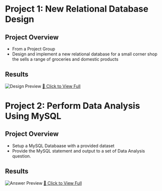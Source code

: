 # Project 1: New Relational Database Design

## Project Overview

- From a Project Group
- Design and implement a new relational database for a small corner shop the sells a range of groceries and domestic products

## Results

![Design Preview](https://github.com/user-attachments/assets/4862b544-b9cd-416a-a7fc-8fbabc314088)
[📄 Click to View Full](https://github.com/user-attachments/files/19044313/RelationalDB_Design.pdf)

# Project 2: Perform Data Analysis Using MySQL

## Project Overview

- Setup a MySQL Databaase with a provided dataset
- Provide the MySQL statement and output to a set of Data Analysis question.

## Results
![Answer Preview](https://github.com/user-attachments/assets/5ca5fc9b-10f5-41e2-9109-f9532faae084)
[📄 Click to View Full](https://github.com/user-attachments/files/19044414/MySQL_Data_Analysis-Practice.pdf)
